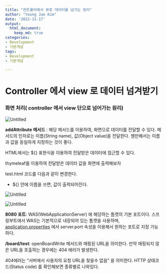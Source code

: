 ```yaml
---
title: "컨트롤러에서 뷰로 데이터를 넘기는 원리"
author: "Young Jae Kim"
date: '2022-11-17'
output:
  html_document:
    keep_md: true
categories: 
- Development
- 기본개념
tags:
- Development
- 기본개념

---
```


# Controller 에서 view 로 데이터 넘겨받기

### 화면 처리( controller 에서 view 단으로 넘어가는 원리)

![Untitled](images/controllerToView/1.png)

**addAttribute 메서드** : 해당 메서드를 이용하여, 화면으로 데이터를 전달할 수 있다. 메서드의 인자로는 이름(String name), 값(Object value)을 전달한다. 웬만해서는 이름과 값을 동일하게 지정하는 것이 좋다.

HTML에서는 ${} 표현식을 이용하여 전달받은 데이터에 접근할 수 있다.

thymeleaf를 이용하여 전달받은 데이터 값을 화면에 출력해보자 

test.html 코드를 다음과 같이 변경한다.   

- ${} 안에  이름을 쓰면, 값이 출력되어진다.

![Untitled](images/controllerToView/2.png)

![Untitled](images/controllerToView/3.png)

**8080 포트**: WAS(WebApplicationServer) 에 해당하는 톰캣의 기본 포트이다. 스프링부트에서 WAS는 기본적으로 내장되어 있는 톰캣을 사용하며, [application.properties](http://application.properties) 에서 server.port 속성을 이용해서 원하는 포트로 지정 가능하다.

**/board/test**: openBoardWrite 메서드와 매핑된 URL을 의미한다. 만약 매핑되지 않은 URL을 호출하는 경우에는 404 에러가 발생한다. 

404에러는 “서버에서 사용자의 요청 URL을 찾을수 없음” 을 의미한다. HTTP 상태코드(Status code) 를 확인해보면 종류별로 나와있다. 

